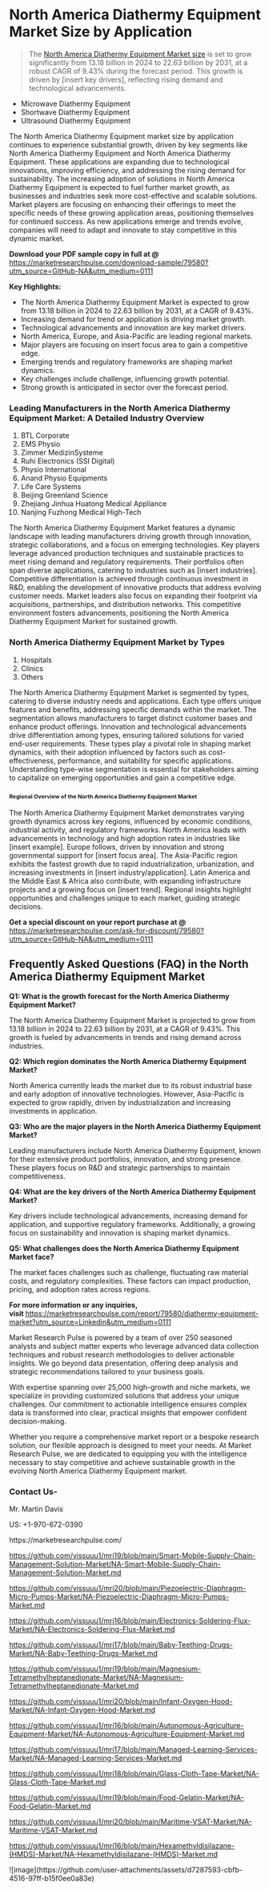 <h1>North America Diathermy Equipment Market&nbsp;Size by Application</h1><blockquote><p>The <a href="https://marketresearchpulse.com/download-sample/79580?utm_source=GitHub-NA&amp;utm_medium=0111">North America Diathermy Equipment Market size</a> is set to grow significantly from 13.18 billion in 2024 to 22.63 billion by 2031, at a robust CAGR of 9.43% during the forecast period. This growth is driven by [insert key drivers], reflecting rising demand and technological advancements.</p></blockquote><ul><li>Microwave Diathermy Equipment<li> Shortwave Diathermy Equipment<li> Ultrasound Diathermy Equipment</li></ul><p>The North America Diathermy Equipment market size by application continues to experience substantial growth, driven by key segments like North America Diathermy Equipment and North America Diathermy Equipment. These applications are expanding due to technological innovations, improving efficiency, and addressing the rising demand for sustainability. The increasing adoption of solutions in North America Diathermy Equipment is expected to fuel further market growth, as businesses and industries seek more cost-effective and scalable solutions. Market players are focusing on enhancing their offerings to meet the specific needs of these growing application areas, positioning themselves for continued success. As new applications emerge and trends evolve, companies will need to adapt and innovate to stay competitive in this dynamic market.</p><p><strong>Download your PDF sample copy in full at @ </strong><a href="https://marketresearchpulse.com/download-sample/79580?utm_source=GitHub-NA&amp;utm_medium=0111">https://marketresearchpulse.com/download-sample/79580?utm_source=GitHub-NA&amp;utm_medium=0111</a></p><p><strong>Key Highlights: </strong></p><ul><li>The North America Diathermy Equipment Market is expected to grow from 13.18 billion in 2024 to 22.63 billion by 2031, at a CAGR of 9.43%.</li><li>Increasing demand for trend or application is driving market growth.</li><li>Technological advancements and innovation are key market drivers.</li><li>North America, Europe, and Asia-Pacific are leading regional markets.</li><li>Major players are focusing on insert focus area to gain a competitive edge.</li><li>Emerging trends and regulatory frameworks are shaping market dynamics.</li><li>Key challenges include challenge, influencing growth potential.</li><li>Strong growth is anticipated in sector over the forecast period.</li></ul><h3>Leading Manufacturers in the North America Diathermy Equipment Market: A Detailed Industry Overview</h3><ol><li>BTL Corporate</li><li>EMS Physio</li><li>Zimmer MedizinSysteme</li><li>Ruhi Electronics (SSI Digital)</li><li>Physio International</li><li>Anand Physio Equipments</li><li>Life Care Systems</li><li>Beijing Greenland Science</li><li>Zhejiang Jinhua Huatong Medical Appliance</li><li>Nanjing Fuzhong Medical High-Tech</li></ol><div class="flex max-w-full flex-col flex-grow"><div class="min-h-8 text-message flex w-full flex-col items-end gap-2 whitespace-normal break-words [.text-message+&amp;]:mt-5" dir="auto" data-message-author-role="assistant" data-message-id="fd8432e4-4910-450d-b182-61b7bfb0a01f" data-message-model-slug="gpt-4o"><div class="flex w-full flex-col gap-1 empty:hidden first:pt-[3px]"><div class="markdown prose w-full break-words dark:prose-invert light"><p>The North America Diathermy Equipment Market features a dynamic landscape with leading manufacturers driving growth through innovation, strategic collaborations, and a focus on emerging technologies. Key players leverage advanced production techniques and sustainable practices to meet rising demand and regulatory requirements. Their portfolios often span diverse applications, catering to industries such as [insert industries]. Competitive differentiation is achieved through continuous investment in R&amp;D, enabling the development of innovative products that address evolving customer needs. Market leaders also focus on expanding their footprint via acquisitions, partnerships, and distribution networks. This competitive environment fosters advancements, positioning the North America Diathermy Equipment Market for sustained growth.</p></div></div></div></div><h3>North America Diathermy Equipment Market by Types</h3><ol><li>Hospitals<li> Clinics<li> Others</li></ol><div class="flex max-w-full flex-col flex-grow"><div class="min-h-8 text-message flex w-full flex-col items-end gap-2 whitespace-normal break-words [.text-message+&amp;]:mt-5" dir="auto" data-message-author-role="assistant" data-message-id="084470be-0bb7-4664-bddf-5156b4f41249" data-message-model-slug="gpt-4o-mini"><div class="flex w-full flex-col gap-1 empty:hidden first:pt-[3px]"><div class="markdown prose w-full break-words dark:prose-invert light"><p>The North America Diathermy Equipment Market is segmented by types, catering to diverse industry needs and applications. Each type offers unique features and benefits, addressing specific demands within the market. The segmentation allows manufacturers to target distinct customer bases and enhance product offerings. Innovation and technological advancements drive differentiation among types, ensuring tailored solutions for varied end-user requirements. These types play a pivotal role in shaping market dynamics, with their adoption influenced by factors such as cost-effectiveness, performance, and suitability for specific applications. Understanding type-wise segmentation is essential for stakeholders aiming to capitalize on emerging opportunities and gain a competitive edge.</p></div></div></div></div><h3><span style="font-size: 11px;">Regional Overview of the North America Diathermy Equipment Market</span></h3><div class="flex max-w-full flex-col flex-grow"><div class="min-h-8 text-message flex w-full flex-col items-end gap-2 whitespace-normal break-words [.text-message+&amp;]:mt-5" dir="auto" data-message-author-role="assistant" data-message-id="e9038762-ce64-4e30-91c9-9bd413514231" data-message-model-slug="gpt-4o-mini"><div class="flex w-full flex-col gap-1 empty:hidden first:pt-[3px]"><div class="markdown prose w-full break-words dark:prose-invert light"><p>The North America Diathermy Equipment Market demonstrates varying growth dynamics across key regions, influenced by economic conditions, industrial activity, and regulatory frameworks. North America leads with advancements in technology and high adoption rates in industries like [insert example]. Europe follows, driven by innovation and strong governmental support for [insert focus area]. The Asia-Pacific region exhibits the fastest growth due to rapid industrialization, urbanization, and increasing investments in [insert industry/application]. Latin America and the Middle East &amp; Africa also contribute, with expanding infrastructure projects and a growing focus on [insert trend]. Regional insights highlight opportunities and challenges unique to each market, guiding strategic decisions.</p></div></div></div></div><p><strong>Get a special discount on your report purchase at @ </strong><a href="https://marketresearchpulse.com/ask-for-discount/79580?utm_source=GitHub-NA&amp;utm_medium=0111">https://marketresearchpulse.com/ask-for-discount/79580?utm_source=GitHub-NA&amp;utm_medium=0111</a></p><h2>Frequently Asked Questions (FAQ) in the North America Diathermy Equipment Market</h2><p><strong>Q1: What is the growth forecast for the North America Diathermy Equipment Market?</strong></p><p>The North America Diathermy Equipment Market is projected to grow from 13.18 billion in 2024 to 22.63 billion by 2031, at a CAGR of 9.43%. This growth is fueled by advancements in trends and rising demand across industries.</p><p><strong>Q2: Which region dominates the North America Diathermy Equipment Market?</strong></p><p>North America currently leads the market due to its robust industrial base and early adoption of innovative technologies. However, Asia-Pacific is expected to grow rapidly, driven by industrialization and increasing investments in application.</p><p><strong>Q3: Who are the major players in the North America Diathermy Equipment Market?</strong></p><p>Leading manufacturers include North America Diathermy Equipment, known for their extensive product portfolios, innovation, and strong presence. These players focus on R&amp;D and strategic partnerships to maintain competitiveness.</p><p><strong>Q4: What are the key drivers of the North America Diathermy Equipment Market?</strong></p><p>Key drivers include technological advancements, increasing demand for application, and supportive regulatory frameworks. Additionally, a growing focus on sustainability and innovation is shaping market dynamics.</p><p><strong>Q5: What challenges does the North America Diathermy Equipment Market face?</strong></p><p>The market faces challenges such as challenge, fluctuating raw material costs, and regulatory complexities. These factors can impact production, pricing, and adoption rates across regions.</p><p><strong>For more information or any inquiries, visit&nbsp;</strong><a href="https://marketresearchpulse.com/report/79580/diathermy-equipment-market?utm_source=Linkedin&utm_medium=0111">https://marketresearchpulse.com/report/79580/diathermy-equipment-market?utm_source=Linkedin&utm_medium=0111</a></p><p>Market Research Pulse is powered by a team of over 250 seasoned analysts and subject matter experts who leverage advanced data collection techniques and robust research methodologies to deliver actionable insights. We go beyond data presentation, offering deep analysis and strategic recommendations tailored to your business goals.</p><p>With expertise spanning over 25,000 high-growth and niche markets, we specialize in providing customized solutions that address your unique challenges. Our commitment to actionable intelligence ensures complex data is transformed into clear, practical insights that empower confident decision-making.</p><p>Whether you require a comprehensive market report or a bespoke research solution, our flexible approach is designed to meet your needs. At Market Research Pulse, we are dedicated to equipping you with the intelligence necessary to stay competitive and achieve sustainable growth in the evolving North America Diathermy Equipment market.</p><h3><strong>Contact Us-</strong></h3><p>Mr. Martin Davis</p><p>US: +1-970-672-0390</p><p>https://marketresearchpulse.com/</p><p><a href="https://github.com/vissuuu1/mri19/blob/main/Smart-Mobile-Supply-Chain-Management-Solution-Market/NA-Smart-Mobile-Supply-Chain-Management-Solution-Market.md">https://github.com/vissuuu1/mri19/blob/main/Smart-Mobile-Supply-Chain-Management-Solution-Market/NA-Smart-Mobile-Supply-Chain-Management-Solution-Market.md</a></p><p><a href="https://github.com/vissuuu1/mri20/blob/main/Piezoelectric-Diaphragm-Micro-Pumps-Market/NA-Piezoelectric-Diaphragm-Micro-Pumps-Market.md">https://github.com/vissuuu1/mri20/blob/main/Piezoelectric-Diaphragm-Micro-Pumps-Market/NA-Piezoelectric-Diaphragm-Micro-Pumps-Market.md</a></p><p><a href="https://github.com/vissuuu1/mri16/blob/main/Electronics-Soldering-Flux-Market/NA-Electronics-Soldering-Flux-Market.md">https://github.com/vissuuu1/mri16/blob/main/Electronics-Soldering-Flux-Market/NA-Electronics-Soldering-Flux-Market.md</a></p><p><a href="https://github.com/vissuuu1/mri17/blob/main/Baby-Teething-Drugs-Market/NA-Baby-Teething-Drugs-Market.md">https://github.com/vissuuu1/mri17/blob/main/Baby-Teething-Drugs-Market/NA-Baby-Teething-Drugs-Market.md</a></p><p><a href="https://github.com/vissuuu1/mri19/blob/main/Magnesium-Tetramethylheptanedionate-Market/NA-Magnesium-Tetramethylheptanedionate-Market.md">https://github.com/vissuuu1/mri19/blob/main/Magnesium-Tetramethylheptanedionate-Market/NA-Magnesium-Tetramethylheptanedionate-Market.md</a></p><p><a href="https://github.com/vissuuu1/mri20/blob/main/Infant-Oxygen-Hood-Market/NA-Infant-Oxygen-Hood-Market.md">https://github.com/vissuuu1/mri20/blob/main/Infant-Oxygen-Hood-Market/NA-Infant-Oxygen-Hood-Market.md</a></p><p><a href="https://github.com/vissuuu1/mri16/blob/main/Autonomous-Agriculture-Equipment-Market/NA-Autonomous-Agriculture-Equipment-Market.md">https://github.com/vissuuu1/mri16/blob/main/Autonomous-Agriculture-Equipment-Market/NA-Autonomous-Agriculture-Equipment-Market.md</a></p><p><a href="https://github.com/vissuuu1/mri17/blob/main/Managed-Learning-Services-Market/NA-Managed-Learning-Services-Market.md">https://github.com/vissuuu1/mri17/blob/main/Managed-Learning-Services-Market/NA-Managed-Learning-Services-Market.md</a></p><p><a href="https://github.com/vissuuu1/mri18/blob/main/Glass-Cloth-Tape-Market/NA-Glass-Cloth-Tape-Market.md">https://github.com/vissuuu1/mri18/blob/main/Glass-Cloth-Tape-Market/NA-Glass-Cloth-Tape-Market.md</a></p><p><a href="https://github.com/vissuuu1/mri19/blob/main/Food-Gelatin-Market/NA-Food-Gelatin-Market.md">https://github.com/vissuuu1/mri19/blob/main/Food-Gelatin-Market/NA-Food-Gelatin-Market.md</a></p><p><a href="https://github.com/vissuuu1/mri20/blob/main/Maritime-VSAT-Market/NA-Maritime-VSAT-Market.md">https://github.com/vissuuu1/mri20/blob/main/Maritime-VSAT-Market/NA-Maritime-VSAT-Market.md</a></p><p><a href="https://github.com/vissuuu1/mri16/blob/main/Hexamethyldisilazane-(HMDS)-Market/NA-Hexamethyldisilazane-(HMDS)-Market.md">https://github.com/vissuuu1/mri16/blob/main/Hexamethyldisilazane-(HMDS)-Market/NA-Hexamethyldisilazane-(HMDS)-Market.md</a></p>
![image](https://github.com/user-attachments/assets/d7287593-cbfb-4516-97ff-b15f0ee0a83e)
